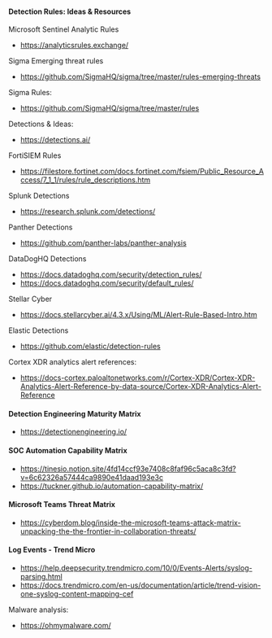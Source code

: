 #### Detection Rules: Ideas & Resources
Microsoft Sentinel Analytic Rules
- https://analyticsrules.exchange/

Sigma Emerging threat rules  
- https://github.com/SigmaHQ/sigma/tree/master/rules-emerging-threats  

Sigma Rules:  
- https://github.com/SigmaHQ/sigma/tree/master/rules  

Detections & Ideas:  
- https://detections.ai/  

FortiSIEM Rules
- https://filestore.fortinet.com/docs.fortinet.com/fsiem/Public_Resource_Access/7_1_1/rules/rule_descriptions.htm  

Splunk Detections  
- https://research.splunk.com/detections/  


Panther Detections  
- https://github.com/panther-labs/panther-analysis  

DataDogHQ Detections  
- https://docs.datadoghq.com/security/detection_rules/
- https://docs.datadoghq.com/security/default_rules/

Stellar Cyber
- https://docs.stellarcyber.ai/4.3.x/Using/ML/Alert-Rule-Based-Intro.htm

Elastic Detections  
- https://github.com/elastic/detection-rules

Cortex XDR analytics alert references:  
- https://docs-cortex.paloaltonetworks.com/r/Cortex-XDR/Cortex-XDR-Analytics-Alert-Reference-by-data-source/Cortex-XDR-Analytics-Alert-Reference


#### Detection Engineering Maturity Matrix  
- https://detectionengineering.io/  


#### SOC Automation Capability Matrix  
- https://tinesio.notion.site/4fd14ccf93e7408c8faf96c5aca8c3fd?v=6c62326a57444ca9890e41daad193e3c
- https://tuckner.github.io/automation-capability-matrix/  

#### Microsoft Teams Threat Matrix 
- https://cyberdom.blog/inside-the-microsoft-teams-attack-matrix-unpacking-the-the-frontier-in-collaboration-threats/


#### Log Events - Trend Micro
- https://help.deepsecurity.trendmicro.com/10/0/Events-Alerts/syslog-parsing.html
- https://docs.trendmicro.com/en-us/documentation/article/trend-vision-one-syslog-content-mapping-cef



Malware analysis: 
- https://ohmymalware.com/ 
